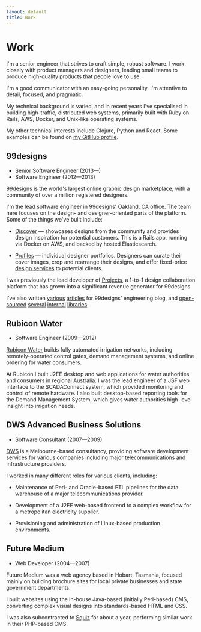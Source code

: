 ```yaml
---
layout: default
title: Work
---
```



# Work

I'm a senior engineer that strives to craft simple, robust software. I work
closely with product managers and designers, leading small teams to produce
high-quality products that people love to use.

I'm a good communicator with an easy-going personality. I'm attentive to detail,
focused, and pragmatic.

My technical background is varied, and in recent years I've specialised in
building high-traffic, distributed web systems, primarily built with Ruby on
Rails, AWS, Docker, and Unix-like operating systems.

My other technical interests include Clojure, Python and React. Some examples
can be found on [my GitHub profile][gh].


## 99designs

 * Senior Software Engineer (2013&mdash;)
 * Software Engineer (2012&mdash;2013)

[99designs][99d] is the world's largest online graphic design marketplace, with
a community of over a million registered designers.

I'm the lead software engineer in 99designs' Oakland, CA office. The team here
focuses on the design- and designer-oriented parts of the platform. Some of the
things we've built include:

 * [Discover][99d-discover] &mdash; showcases designs from the community and
   provides design inspiration for potential customers. This is a Rails app,
   running via Docker on AWS, and backed by hosted Elasticsearch.

 * [Profiles][99d-profiles] &mdash; individual designer portfolios. Designers
   can curate their cover images, crop and rearrange their designs, and offer
   fixed-price [design services][99d-services] to potential clients.

I was previously the lead developer of [Projects][99d-projects], a 1-to-1 design
collaboration platform that has grown into a significant revenue generator for
99designs.

I've also written [various][99d-blog1] [articles][99d-blog2] for 99designs'
engineering blog, and [open-sourced][99d-oss1] [several][99d-oss2]
[internal][99d-oss3] [libraries][99d-oss4].


## Rubicon Water

 * Software Engineer (2009&mdash;2012)

[Rubicon Water][rubicon] builds fully automated irrigation networks, including
remotely-operated control gates, demand management systems, and online ordering
for water consumers.

At Rubicon I built J2EE desktop and web applications for water authorities and
consumers in regional Australia. I was the lead engineer of a JSF web interface
to the SCADAConnect system, which provided monitoring and control of remote
hardware. I also built desktop-based reporting tools for the Demand Management
System, which gives water authorities high-level insight into irrigation needs.


## DWS Advanced Business Solutions

 * Software Consultant (2007&mdash;2009)

[DWS][dws] is a Melbourne-based consultancy, providing software development
services for various companies including major telecommunications and
infrastructure providers.

I worked in many different roles for various clients, including:

 * Maintenance of Perl- and Oracle-based ETL pipelines for the data warehouse of
   a major telecommunications provider.

 * Development of a J2EE web-based frontend to a complex workflow for a
   metropolitan electricity supplier.

 * Provisioning and administration of Linux-based production environments.


## Future Medium

 * Web Developer (2004&mdash;2007)

Future Medium was a web agency based in Hobart, Tasmania, focused mainly on
building brochure sites for local private businesses and state government
departments.

I built websites using the in-house Java-based (initially Perl-based) CMS,
converting complex visual designs into standards-based HTML and CSS.

I was also subcontracted to [Squiz][squiz] for about a year, performing similar
work in their PHP-based CMS.


 [gh]: https://github.com/harto
 [99d]: https://99designs.com/
 [99d-discover]: https://99designs.com/discover
 [99d-profiles]: https://99designs.com/profiles/489015
 [99d-services]: https://99designs.com/profiles/ludibes/services
 [99d-projects]: https://99designs.com/projects
 [99d-blog1]: http://99designs.com/tech-blog/blog/2013/07/01/thumbnailing-with-thumbor/
 [99d-blog2]: http://99designs.com/tech-blog/blog/2013/01/05/github-survivor/
 [99d-oss1]: https://github.com/99designs/phumbor
 [99d-oss2]: https://github.com/99designs/repl-bundle
 [99d-oss3]: https://github.com/99designs/sipht
 [99d-oss4]: https://github.com/99designs/githubsurvivor
 [rubicon]: https://www.rubiconwater.com/
 [dws]: http://www.dws.com.au/
 [squiz]: https://www.squiz.net/
